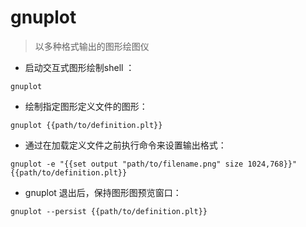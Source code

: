 # gnuplot

> 以多种格式输出的图形绘图仪

- 启动交互式图形绘制shell ：

`gnuplot`

- 绘制指定图形定义文件的图形：

`gnuplot {{path/to/definition.plt}}`

- 通过在加载定义文件之前执行命令来设置输出格式：

`gnuplot -e "{{set output "path/to/filename.png" size 1024,768}}" {{path/to/definition.plt}}`

- gnuplot 退出后，保持图形图预览窗口：

`gnuplot --persist {{path/to/definition.plt}}`

[#]: contributors: ([潘潘])